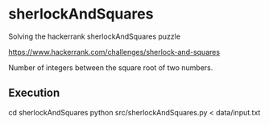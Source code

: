 # sherlockAndSquares

Solving the hackerrank sherlockAndSquares puzzle

https://www.hackerrank.com/challenges/sherlock-and-squares

Number of integers between the square root of two numbers.

## Execution

cd sherlockAndSquares
python src/sherlockAndSquares.py < data/input.txt
